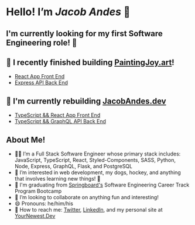 # Hello! I’m ***Jacob Andes*** 👋

## I'm currently looking for my first Software Engineering role! 🎉

## 👷 I recently finished building [PaintingJoy.art](https://www.paintingjoy.art)!

- [React App Front End](https://www.github.com/booshja/Painting-Joy-frontend)
- [Express API Back End](https://www.github.com/booshja/Painting-Joy-backend)

## 👷 I'm currently rebuilding [JacobAndes.dev](https://www.jacobandes.dev)

- [TypeScript && React App Front End](https://github.com/booshja/portfolio_v3_TS_React)
- [TypeScript && GraphQL API Back End](https://github.com/booshja/portfolio_v3_TS_GraphQL)

## About Me!

- 🧑‍💻 I’m a Full Stack Software Engineer whose primary stack includes: JavaScript, TypeScript, React, Styled-Components, SASS, Python, Node, Express, GraphQL, Flask, and PostgreSQL
- 👀  I’m interested in web development, my dogs, hockey, and anything that involves learning new things! 📖
- 🌱 I'm graduating from [Springboard's](https://www.springboard.com/) Software Engineering Career Track Program Bootcamp
- 🧩 I’m looking to collaborate on anything fun and interesting!
- 😄 Pronouns: he/him/his
- 💬 How to reach me: [Twitter](https://www.twitter.com/booshja), [LinkedIn](https://www.linkedin.com/in/jacobandes), and my personal site at [YourNewest.Dev](https://www.yournewest.dev)
